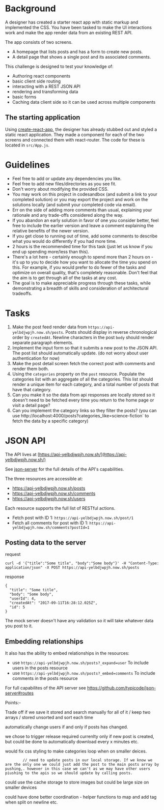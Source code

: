 # Background

A designer has created a starter react app with static markup and implemented the CSS.
You have been tasked to make the UI interactions work and make the app render data from an existing REST API.

The app consists of two screens.

- A homepage that lists posts and has a form to create new posts.
- A detail page that shows a single post and its associated comments.

This challenge is designed to test your knowledge of:

- Authoring react components
- basic client side routing
- interacting with a REST JSON API
- rendering and transforming data
- basic forms
- Caching data client side so it can be used across multiple components

## The starting application

Using [create-react-app](https://github.com/facebookincubator/create-react-app),
the designer has already stubbed out and styled a static react application.
They made a component for each of the two screens and connected them with react-router.
The code for these is located in `src/App.js`.

# Guidelines

- Feel free to add or update any dependencies you like.
- Feel free to add new files/directories as you see fit.
- Don't worry about modifying the provided CSS.
- You may work on this project in codesandbox (and submit a link to your completed solution) or you may export the project and work on the solutions locally (and submit your completed code via email).
- Err on the side of adding more comments than usual, explaining your rationale and any trade-offs considered along the way.
- If you abandon an early solution in favor of one you consider better, feel free to include the earlier version and leave a comment explaining the relative benefits of the newer version.
- If you get close to running out of time, add some comments to describe what you would do differently if you had more time.
- 2 hours is the recommended time for this task (just let us know if you end up spending more/less than this).
- There's a lot here - certainly enough to spend more than 2 hours on - it's up to you to decide how you want to allocate the time you spend on this. For example, if you would prefer to do fewer of the tasks and optimize on overall quality, that's completely reasonable. Don't feel that the aim is to get through all of the tasks at any cost.
- The goal is to make appreciable progress through these tasks, while demonstrating a breadth of skills and consideration of architectural tradeoffs.

# Tasks

1. Make the post feed render data from `https://api-yelbdjwpjh.now.sh/posts`. Posts should display in reverse chronological order by `createdAt`. Newline characters in the post `body` should render separate paragraph elements.
1. Implement the input form so that it submits a new post to the JSON API. The post list should automatically update.
   (do not worry about user authentication for now)
1. Make the post detail screen fetch the correct post with comments and render them both.
1. Using the `categories` property on the `post` resource. Populate the categories list with an aggregate of all the categories. This list should render a unique item for each category, and a total number of posts that have that category.
1. Can you make it so the data from api responses are locally stored so it doesn't need to be fetched every time you return to the home page or visit a detail page?
1. Can you implement the category links so they filter the posts? (you can use http://localhost:4000/posts?categories_like=science-fiction` to fetch the data by a specific category)

# JSON API

The API lives at [https://api-yelbdjwpjh.now.sh/](https://api-yelbdjwpjh.now.sh/)

See [json-server](https://github.com/typicode/json-server#routes) for the full details of the
API's capabilities.

The three resources are accessible at:

- https://api-yelbdjwpjh.now.sh/posts
- https://api-yelbdjwpjh.now.sh/comments
- https://api-yelbdjwpjh.now.sh/users

Each resource supports the full list of RESTful actions.

- Fetch post with ID 1: `https://api-yelbdjwpjh.now.sh/post/1`
- Fetch all comments for post with ID 1: `https://api-yelbdjwpjh.now.sh/comments?postId=1`

## Posting data to the server

request

```
curl -d '{"title":"Some title", "body":"Some body"}' -H "Content-Type: application/json" -X POST https://api-yelbdjwpjh.now.sh/posts
```

response

```
{
  "title": "Some title",
  "body": "Some body",
  "userId": 4,
  "createdAt": "2017-09-11T16:28:12.025Z",
  "id": 5
}
```

The mock server doesn't have any validation so it will take whatever data you post to it.

## Embedding relationships

It also has the ability to embed relationships in the resources:

- use `https://api-yelbdjwpjh.now.sh/posts?_expand=user` To include users in the posts resource
- use `https://api-yelbdjwpjh.now.sh/posts?_embed=comments` To include comments in the posts resource

For full capabilites of the API server see https://github.com/typicode/json-server#routes

Points:-

Trade off if we save it stored and search manually for all of it / keep two arrays / stored unsorted and sort each time

automatically change users if and only if posts has changed.

we chose to trigger release required currenlty only if new post is created, but could be done to automatically download every x minutes etc.

would fix css styling to make categories loop when on smaller deices.

            // need to update posts in our local storage. If we know we are the only one we could just add the post to the main posts array by pushing,. however in this case we can't as we may have other users piushing to the apis so we should update by calling posts.
could use the cache storage to store images but could be large size on smaller devices

could have done better coordination - helper functions to map and add tag when split on newline etc.
